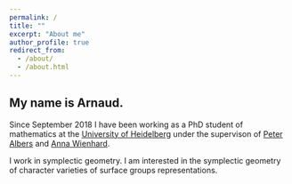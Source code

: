 ```yaml
---
permalink: /
title: ""
excerpt: "About me"
author_profile: true
redirect_from: 
  - /about/
  - /about.html
---
```


## My name is Arnaud.

Since September 2018 I have been working as a PhD student of mathematics at the [University of Heidelberg](https://www.uni-heidelberg.de/) under the supervison of [Peter Albers](https://www.mathi.uni-heidelberg.de/~palbers/) and [Anna Wienhard](https://www.mathi.uni-heidelberg.de/~wienhard/). 

I work in symplectic geometry. I am interested in the symplectic geometry of character varieties of surface groups representations.
